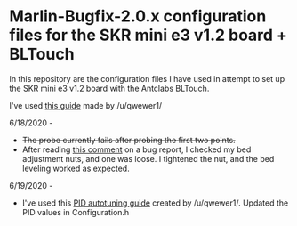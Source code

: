 # Marlin-Bugfix-2.0.x configuration files for the SKR mini e3 v1.2 board + BLTouch

In this repository are the configuration files I have used in attempt to set up the SKR mini e3 v1.2 board with the Antclabs BLTouch.

I've used [this guide](https://www.reddit.com/r/ender3/comments/e894j7/marlin_20x_guide_for_ender_3_using_skr_mini_e3_v12/) made by /u/qwewer1/

6/18/2020 - 
* ~~The probe currently fails after probing the first two points.~~   
* After reading [this comment](https://github.com/MarlinFirmware/Marlin/issues/17242#issuecomment-605541216) on a bug report, I checked my bed adjustment nuts, and one was loose. I tightened the nut, and the bed leveling worked as expected.

6/19/2020 - 
* I've used this [PID autotuning guide](https://www.reddit.com/r/3Dprinting/comments/h8xqrn/pid_autotune/) created by /u/qwewer1/. Updated the PID values in Configuration.h